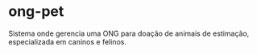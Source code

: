 # ong-pet
Sistema onde gerencia uma ONG para doação de animais de estimação, especializada em caninos e felinos.
